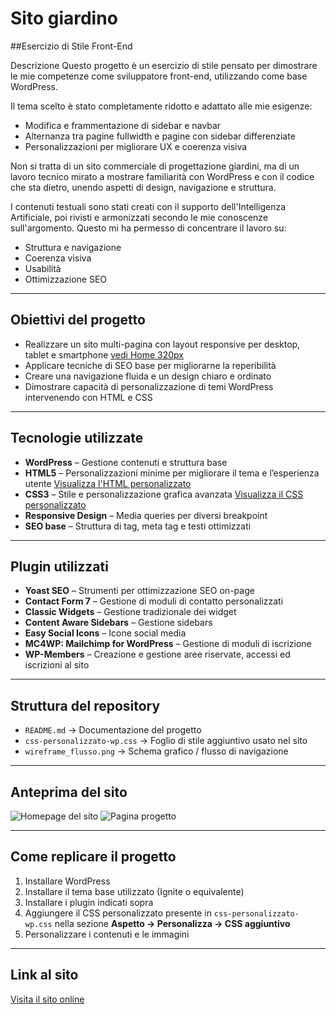 # Sito giardino

##Esercizio di Stile Front-End

Descrizione
Questo progetto è un esercizio di stile pensato per dimostrare le mie competenze come sviluppatore front-end, utilizzando come base WordPress.

Il tema scelto è stato completamente ridotto e adattato alle mie esigenze:

- Modifica e frammentazione di sidebar e navbar
- Alternanza tra pagine fullwidth e pagine con sidebar differenziate
- Personalizzazioni per migliorare UX e coerenza visiva

Non si tratta di un sito commerciale di progettazione giardini, ma di un lavoro tecnico mirato a mostrare familiarità con WordPress e con il codice che sta dietro, unendo aspetti di design, navigazione e struttura.

I contenuti testuali sono stati creati con il supporto dell'Intelligenza Artificiale, poi rivisti e armonizzati secondo le mie conoscenze sull'argomento. Questo mi ha permesso di concentrare il lavoro su:

- Struttura e navigazione
- Coerenza visiva
- Usabilità
- Ottimizzazione SEO

---

## Obiettivi del progetto
- Realizzare un sito multi-pagina con layout responsive per desktop, tablet e smartphone
  [vedi Home 320px](img/home320px.png)
- Applicare tecniche di SEO base per migliorarne la reperibilità
- Creare una navigazione fluida e un design chiaro e ordinato
- Dimostrare capacità di personalizzazione di temi WordPress intervenendo con HTML e CSS

---

## Tecnologie utilizzate
- **WordPress** – Gestione contenuti e struttura base
- **HTML5** – Personalizzazioni minime per migliorare il tema e l’esperienza utente
  [Visualizza l'HTML personalizzato](html-personalizzato-wp.html)
- **CSS3** – Stile e personalizzazione grafica avanzata
  [Visualizza il CSS personalizzato](css-personalizzato-wp.css)
- **Responsive Design** – Media queries per diversi breakpoint
- **SEO base** – Struttura di tag, meta tag e testi ottimizzati

---

## Plugin utilizzati
- **Yoast SEO** – Strumenti per ottimizzazione SEO on-page
- **Contact Form 7** – Gestione di moduli di contatto personalizzati
- **Classic Widgets** – Gestione tradizionale dei widget
- **Content Aware Sidebars** – Gestione sidebars
- **Easy Social Icons** – Icone social media
- **MC4WP: Mailchimp for WordPress** – Gestione di moduli di iscrizione
- **WP-Members** – Creazione e gestione aree riservate, accessi ed iscrizioni al sito
  
---

## Struttura del repository
- `README.md` → Documentazione del progetto
- `css-personalizzato-wp.css` → Foglio di stile aggiuntivo usato nel sito
- `wireframe_flusso.png` → Schema grafico / flusso di navigazione

---

## Anteprima del sito
![Homepage del sito](screenshot-home.png)
![Pagina progetto](screenshot-progetto.png)

---

## Come replicare il progetto
1. Installare WordPress
2. Installare il tema base utilizzato (Ignite o equivalente)
3. Installare i plugin indicati sopra
4. Aggiungere il CSS personalizzato presente in `css-personalizzato-wp.css` nella sezione **Aspetto → Personalizza → CSS aggiuntivo**
5. Personalizzare i contenuti e le immagini

---

## Link al sito
[Visita il sito online](https://supermegaprovasito.altervista.org)


